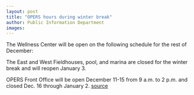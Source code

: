 ```yaml
---
layout: post
title: "OPERS hours during winter break"
author: Public Information Department
images:
---
```


The Wellness Center will be open on the following schedule for the rest of December:

  
  
  
  
  

The East and West Fieldhouses, pool, and marina are closed for the winter break and will reopen January 3.

OPERS Front Office will be open December 11-15 from 9 a.m. to 2 p.m. and closed Dec. 16 through January 2.
[source](http://www1.ucsc.edu/currents/06-07/12-11/brief-opers.asp "Permalink to brief-opers")
